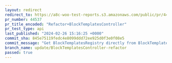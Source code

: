 ```yaml
---
layout: redirect
redirect_to: https://a8c-woo-test-reports.s3.amazonaws.com/public/pr/44537/api/index.html
pr_number: 44537
pr_title_encoded: "Refactor+BlockTemplatesController"
pr_test_type: api
last_published: "2024-02-26 15:16:25 +0000"
commit_sha: 845e75119fedc4e8099ddd72ee925d0f3e0f08e5
commit_message: "Get BlockTemplatesRegistry directly from BlockTemplateUtils to simpli…"
branch_name: update/BlockTemplatesController-refactor
passed: true
---
```

